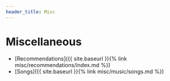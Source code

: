 ```yaml
---
header_title: Misc
---
```


# Miscellaneous


- [Recommendations]({{ site.baseurl }}{% link misc/recommendations/index.md %})
- [Songs]({{ site.baseurl }}{% link misc/music/songs.md %})

